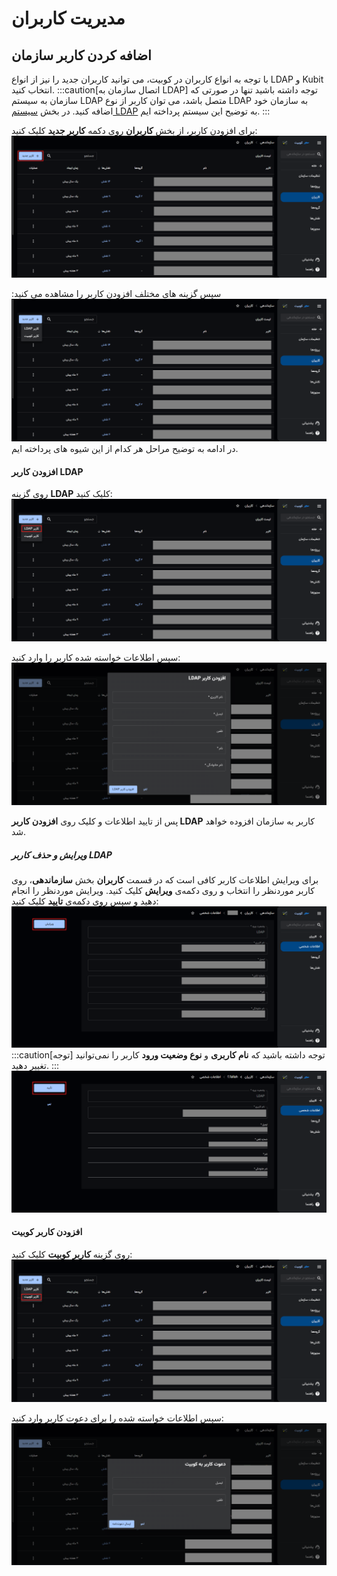 # مدیریت کاربران

## اضافه کردن کاربر سازمان

با توجه به انواع کاربران در کوبیت، می توانید کاربران جدید را نیز از انواع LDAP و Kubit انتخاب کنید.
:::caution[اتصال سازمان به LDAP]
توجه داشته باشید تنها در صورتی که سازمان به سیستم LDAP متصل باشد، می توان کاربر از نوع LDAP به سازمان خود اضافه کنید. در بخش [سیستم LDAP](../#ldap) به توضیح این سیستم پرداخته ایم.
:::

برای افزودن کاربر، از بخش **کاربران** روی دکمه **کاربر جدید** کلیک کنید:
![User: invite user btn](invite-user-btn.png)

سپس گزینه های مختلف افزودن کاربر را مشاهده می کنید:
![User: invitation choices](add-user-to-org-choices.png)
در ادامه به توضیح مراحل هر کدام از این شیوه های پرداخته ایم.

#### افزودن کاربر LDAP

روی گزینه **LDAP** کلیک کنید:
![User: add ldap user](add-ldap-user.png)

سپس اطلاعات خواسته شده کاربر را وارد کنید:
![User: add![new-project.png](new-project.png) ldap user form](add-ldap-user-form.png)

پس از تایید اطلاعات و کلیک روی **افزودن کاربر LDAP** کاربر به سازمان افزوده خواهد شد.

##### ویرایش و حذف کاربر LDAP

برای ویرایش اطلاعات کاربر کافی است که در قسمت **کاربران**‌ بخش **سازماندهی**، روی کاربر موردنظر را انتخاب و روی دکمه‌ی **ویرایش** کلیک کنید. ویرایش موردنظر را انجام دهید و سپس روی دکمه‌ی **تایید** کلیک کنید:
![User: edit user info btn](edit-user-info-btn.png)
:::caution[توجه]
توجه داشته باشید که **نام کاربری** و **نوع وضعیت ورود** کاربر را نمی‌توانید تغییر دهید.
:::
![User: confirm edit user info](confirm-edit-user-info.png)

#### افزودن کاربر کوبیت

روی گزینه **کاربر کوبیت** کلیک کنید:
![User: add kubit user](add-kubit-user.png)

سپس اطلاعات خواسته شده را برای دعوت کاربر وارد کنید:
![User: add kubit user form](add-kubit-user-form.png)

